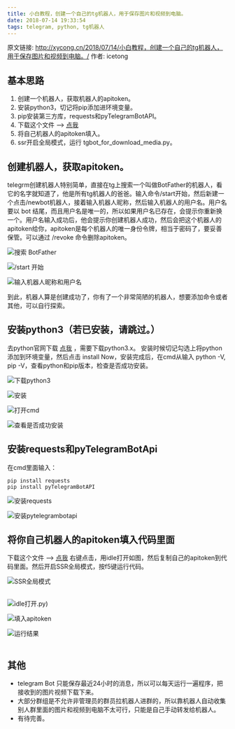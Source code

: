 ```yaml
---
title: 小白教程，创建一个自己的tg机器人，用于保存图片和视频到电脑。
date: 2018-07-14 19:33:54
tags: telegram, python, tg机器人
---
```

原文链接: http://xycong.cn/2018/07/14/小白教程，创建一个自己的tg机器人，用于保存图片和视频到电脑。/     作者: icetong

## 基本思路

1. 创建一个机器人，获取机器人的apitoken。
2. 安装python3，切记将pip添加进环境变量。
3. pip安装第三方库，requests和pyTelegramBotAPI。
4. 下载这个文件 --> [点我](https://github.com/ice-tong/TgItem/blob/master/tgBot/tgbot_for_download_media.py)
5. 将自己机器人的apitoken填入。
6. ssr开启全局模式，运行 tgbot_for_download_media.py。

<!--more-->

## 创建机器人，获取apitoken。

telegrm创建机器人特别简单，直接在tg上搜索一个叫做BotFather的机器人，看它的名字就知道了，他是所有tg机器人的爸爸。输入命令/start开始，然后新建一个点击/newbot机器人，接着输入机器人昵称，然后输入机器人的用户名。用户名要以 bot 结尾，而且用户名是唯一的，所以如果用户名已存在，会提示你重新换一个。用户名输入成功后，他会提示你创建机器人成功，然后会把这个机器人的apitoken给你，apitoken是每个机器人的唯一身份令牌，相当于密码了，要妥善保管。可以通过 /revoke 命令删除apitoken。</br>


![搜索 BotFather](https://i.imgur.com/c18Rctp.png)
</br>

![/start 开始](https://i.imgur.com/GwQ6tNf.png)
</br>

![输入机器人昵称和用户名](https://i.imgur.com/flK17Gj.jpg)
</br>

到此，机器人算是创建成功了，你有了一个非常简陋的机器人，想要添加命令或者其他，可以自行探索。

## 安装python3（若已安装，请跳过。）

去python官网下载 [点我](https://www.python.org/downloads/) ，需要下载python3.x。
安装时候切记勾选上将python添加到环境变量，然后点击 install Now，安装完成后，在cmd从输入 python -V, pip -V，查看python和pip版本，检查是否成功安装。</br>

![ 下载python3 ](https://i.imgur.com/qqin2Mf.png)
</br>

![安装](https://i.imgur.com/tW0IZRD.jpg)
</br>

![打开cmd](https://i.imgur.com/NCAhQgf.png)
</br>

![查看是否成功安装](https://i.imgur.com/RtAUDFi.png)
</br>

## 安装requests和pyTelegramBotApi

在cmd里面输入：

`
pip install requests
`
</br>
`
pip install pyTelegramBotAPI
`
</br>


![安装requests](https://i.imgur.com/lp8vgz7.png)
</br>

![安装pytelegrambotapi](https://i.imgur.com/y6yxco0.png)
</br>

## 将你自己机器人的apitoken填入代码里面

下载这个文件 --> [点我](https://github.com/ice-tong/TgItem/blob/master/tgBot/tgbot_for_download_media) 右键点击，用idle打开如图，然后复制自己的apitoken到代码里面。然后开启SSR全局模式，按f5键运行代码。</br>


![SSR全局模式](https://i.imgur.com/26SE196.png)</br>
</br>

![idle打开](https://i.imgur.com/zFxQMFX.png).py) 
</br>

![填入apitoken](https://i.imgur.com/naw7oVl.png)
</br>

![运行结果](https://i.imgur.com/oQQkf6z.png)</br>
</br>

## 其他

- telegram Bot 只能保存最近24小时的消息，所以可以每天运行一遍程序，把接收到的图片视频下载下来。
- 大部分群组是不允许非管理员的群员拉机器人进群的，所以靠机器人自动收集别人群里面的图片和视频到电脑不太可行，只能是自己手动转发给机器人。
- 有待完善。
